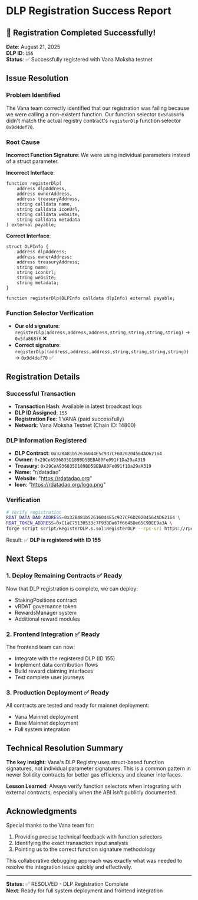 # DLP Registration Success Report

## 🎉 Registration Completed Successfully!

**Date**: August 21, 2025  
**DLP ID**: `155`  
**Status**: ✅ Successfully registered with Vana Moksha testnet

## Issue Resolution

### Problem Identified
The Vana team correctly identified that our registration was failing because we were calling a non-existent function. Our function selector `0x5fa868f6` didn't match the actual registry contract's `registerDlp` function selector `0x9d4def70`.

### Root Cause
**Incorrect Function Signature**: We were using individual parameters instead of a struct parameter.

**Incorrect Interface**:
```solidity
function registerDlp(
    address dlpAddress,
    address ownerAddress,
    address treasuryAddress,
    string calldata name,
    string calldata iconUrl,
    string calldata website,
    string calldata metadata
) external payable;
```

**Correct Interface**:
```solidity
struct DLPInfo {
    address dlpAddress;
    address ownerAddress;
    address treasuryAddress;
    string name;
    string iconUrl;
    string website;
    string metadata;
}

function registerDlp(DLPInfo calldata dlpInfo) external payable;
```

### Function Selector Verification
- **Our old signature**: `registerDlp(address,address,address,string,string,string,string)` → `0x5fa868f6` ❌
- **Correct signature**: `registerDlp((address,address,address,string,string,string,string))` → `0x9d4def70` ✅

## Registration Details

### Successful Transaction
- **Transaction Hash**: Available in latest broadcast logs
- **DLP ID Assigned**: `155`
- **Registration Fee**: 1 VANA (paid successfully)
- **Network**: Vana Moksha Testnet (Chain ID: 14800)

### DLP Information Registered
- **DLP Contract**: `0x32B481b52616044E5c937CF6D20204564AD62164`
- **Owner**: `0x29CeA936835D189BD5BEBA80Fe091f1Da29aA319`
- **Treasury**: `0x29CeA936835D189BD5BEBA80Fe091f1Da29aA319`
- **Name**: "r/datadao"
- **Website**: "https://rdatadao.org"
- **Icon**: "https://rdatadao.org/logo.png"

### Verification
```bash
# Verify registration
RDAT_DATA_DAO_ADDRESS=0x32B481b52616044E5c937CF6D20204564AD62164 \
RDAT_TOKEN_ADDRESS=0xC1aC75130533c7F93BDa67f6645De65C9DEE9a3A \
forge script script/RegisterDLP.s.sol:RegisterDLP --rpc-url https://rpc.moksha.vana.org --sig "check()"
```

Result: ✅ **DLP is registered with ID 155**

## Next Steps

### 1. Deploy Remaining Contracts ✅ Ready
Now that DLP registration is complete, we can deploy:
- StakingPositions contract
- vRDAT governance token
- RewardsManager system
- Additional reward modules

### 2. Frontend Integration ✅ Ready
The frontend team can now:
- Integrate with the registered DLP (ID 155)
- Implement data contribution flows
- Build reward claiming interfaces
- Test complete user journeys

### 3. Production Deployment ✅ Ready
All contracts are tested and ready for mainnet deployment:
- Vana Mainnet deployment
- Base Mainnet deployment
- Full system integration

## Technical Resolution Summary

**The key insight**: Vana's DLP Registry uses struct-based function signatures, not individual parameter signatures. This is a common pattern in newer Solidity contracts for better gas efficiency and cleaner interfaces.

**Lesson Learned**: Always verify function selectors when integrating with external contracts, especially when the ABI isn't publicly documented.

## Acknowledgments

Special thanks to the Vana team for:
1. Providing precise technical feedback with function selectors
2. Identifying the exact transaction input analysis
3. Pointing us to the correct function signature methodology

This collaborative debugging approach was exactly what was needed to resolve the integration issue quickly and effectively.

---

**Status**: ✅ RESOLVED - DLP Registration Complete  
**Next**: Ready for full system deployment and frontend integration